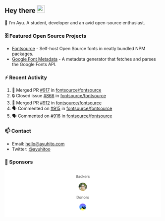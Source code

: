 ## Hey there <img src="https://media.giphy.com/media/hvRJCLFzcasrR4ia7z/giphy.gif" width="25" height="25">

📝 I'm Ayu. A student, developer and an avid open-source enthusiast.

### 🗄 Featured Open Source Projects

- [Fontsource](https://github.com/fontsource/fontsource) - Self-host Open Source fonts in neatly bundled NPM packages.
- [Google Font Metadata](https://github.com/fontsource/google-font-metadata) - A metadata generator that fetches and parses the Google Fonts API.

### ⚡ Recent Activity

<!--START_SECTION:activity-->

1. 🎉 Merged PR [#917](https://github.com/fontsource/fontsource/pull/917) in [fontsource/fontsource](https://github.com/fontsource/fontsource)
2. 🔒 Closed issue [#866](https://github.com/fontsource/fontsource/issues/866) in [fontsource/fontsource](https://github.com/fontsource/fontsource)
3. 🎉 Merged PR [#912](https://github.com/fontsource/fontsource/pull/912) in [fontsource/fontsource](https://github.com/fontsource/fontsource)
4. 🗣 Commented on [#915](https://github.com/fontsource/fontsource/issues/915#issuecomment-1857688711) in [fontsource/fontsource](https://github.com/fontsource/fontsource)
5. 🗣 Commented on [#916](https://github.com/fontsource/fontsource/issues/916#issuecomment-1857668058) in [fontsource/fontsource](https://github.com/fontsource/fontsource)
<!--END_SECTION:activity-->

### 📫 Contact

- Email: hello@ayuhito.com
- Twitter: [@ayuhitoo](https://twitter.com/ayuhitoo)

### :sparkling_heart: Sponsors

<p align="center">
  <a href="https://cdn.jsdelivr.net/gh/ayuhito/ayuhito/sponsors.svg">
    <img src='https://raw.githubusercontent.com/ayuhito/ayuhito/master/sponsors.svg'/>
  </a>
</p>
